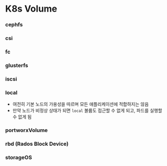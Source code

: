 # K8s Volume



### cephfs



### csi



### fc



### glusterfs



### iscsi



### local

-  여전히 기본 노드의 가용성을 따르며 모든 애플리케이션에 적합하지는 않음
- 만약 노드가 비정상 상태가 되면 `local` 볼륨도 접근할 수 없게 되고, 파드를 실행할 수 없게 됨

### portworxVolume



### rbd (Rados Block Device)



### storageOS
